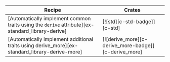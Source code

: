 | Recipe | Crates |
|---|---|
| [Automatically implement common traits using the `derive` attribute][ex-standard_library-derive] | [![std][c-std-badge]][c-std] |
| [Automatically implement additional traits using derive_more][ex-standard_library-derive-more] | [![derive_more][c-derive_more-badge]][c-derive_more] |
